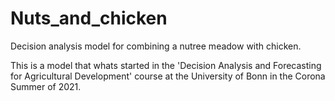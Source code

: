 # Nuts_and_chicken
Decision analysis model for combining a nutree meadow with chicken.

This is a model that whats started in the 'Decision Analysis and Forecasting for Agricultural Development' 
course at the University of Bonn in the Corona Summer of 2021.
